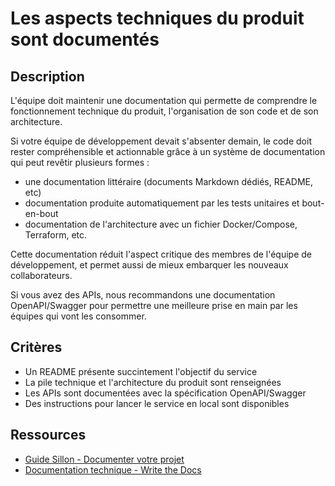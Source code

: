 # Les aspects techniques du produit sont documentés

## Description

L'équipe doit maintenir une documentation qui permette de comprendre
le fonctionnement technique du produit, l'organisation de son code et
de son architecture.

Si votre équipe de développement devait s'absenter demain, le code
doit rester compréhensible et actionnable grâce à un système de
documentation qui peut revêtir plusieurs formes :

- une documentation littéraire (documents Markdown dédiés, README,
  etc)
- documentation produite automatiquement par les tests unitaires et
  bout-en-bout
- documentation de l'architecture avec un fichier Docker/Compose,
  Terraform, etc.

Cette documentation réduit l'aspect critique des membres de l'équipe
de développement, et permet aussi de mieux embarquer les nouveaux
collaborateurs.

Si vous avez des APIs, nous recommandons une documentation
OpenAPI/Swagger pour permettre une meilleure prise en main par les
équipes qui vont les consommer.

## Critères

- Un README présente succintement l'objectif du service
- La pile technique et l'architecture du produit sont renseignées
- Les APIs sont documentées avec la spécification OpenAPI/Swagger
- Des instructions pour lancer le service en local sont disponibles

## Ressources

- [Guide Sillon - Documenter votre projet](https://sillon.incubateur.net/docs/document/)
- [Documentation technique - Write the Docs](https://www.writethedocs.org/)
